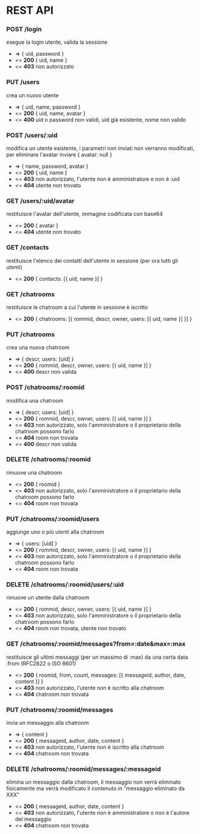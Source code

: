 REST API
========

### POST /login
esegue la login utente, valida la sessione
* => { uid, password }
* <= **200** { uid, name }
* <= **403** non autorizzato

### PUT /users
crea un nuovo utente
* => { uid, name, password }
* <= **200** { uid, name, avatar }
* <= **400** uid o password non validi, uid già esistente, nome non valido

### POST /users/:uid
modifica un utente esistente, i parametri non inviati non verranno modificati, per eliminare l'avatar inviare { avatar: null }
* => { name, password, avatar }
* <= **200** { uid, name }
* <= **403** non autorizzato, l'utente non è amministratore e non è :uid
* <= **404** utente non trovato

### GET /users/:uid/avatar
restituisce l'avatar dell'utente, immagine codificata con base64
* <= **200** { avatar }
* <= **404** utente non trovato

### GET /contacts
restituisce l'elenco dei contatti dell'utente in sessione (per ora tutti gli utenti)
* <= **200** { contacts: [{ uid, name }] }

### GET /chatrooms
restituisce le chatroom a cui l'utente in sessione è iscritto
* <= **200** { chatrooms: [{ rommid, descr, owner, users: [{ uid, name }] }] }

### PUT /chatrooms
crea una nuova chatroom
* => { descr, users: [uid] }
* <= **200** { rommid, descr, owner, users: [{ uid, name }] }
* <= **400** descr non valida

### POST /chatrooms/:roomid
modifica una chatroom
* => { descr, users: [uid] }
* <= **200** { rommid, descr, owner, users: [{ uid, name }] }
* <= **403** non autorizzato, solo l'amministratore o il proprietario della chatroom possono farlo
* <= **404** room non trovata
* <= **400** descr non valida

### DELETE /chatrooms/:roomid
rimuove una chatroom
* <= **200** { roomid }
* <= **403** non autorizzato, solo l'amministratore o il proprietario della chatroom possono farlo
* <= **404** room non trovata

### PUT /chatrooms/:roomid/users
aggiunge uno o più utenti alla chatroom
* => { users: [uid] }
* <= **200** { rommid, descr, owner, users: [{ uid, name }] }
* <= **403** non autorizzato, solo l'amministratore o il proprietario della chatroom possono farlo
* <= **404** room non trovata

### DELETE /chatrooms/:roomid/users/:uid
rimuove un utente dalla chatroom
* <= **200** { rommid, descr, owner, users: [{ uid, name }] }
* <= **403** non autorizzato, solo l'amministratore o il proprietario della chatroom possono farlo
* <= **404** room non trovata, utente non trovato

### GET /chatrooms/:roomid/messages?from=:date&max=:max
restituisce gli ultimi messaggi (per un massimo di :max) da una certa data :from (RFC2822 o ISO 8601)
* <= **200** { roomid, from, count, messages: [{ messageid, author, date, content }] }
* <= **403** non autorizzato, l'utente non è iscritto alla chatroom
* <= **404** chatroom non trovata

### PUT /chatrooms/:roomid/messages
invia un messaggio alla chatroom
* => { content }
* <= **200** { messageid, author, date, content }
* <= **403** non autorizzato, l'utente non è iscritto alla chatroom
* <= **404** chatroom non trovata

### DELETE /chatrooms/:roomid/messages/:messageid
elimina un messaggio dalla chatroom, il messaggio non verrà eliminato fisicamente ma verrà modificato il contenuto in "messaggio eliminato da XXX"
* <= **200** { messageid, author, date, content }
* <= **403** non autorizzato, l'utente non è amministratore o non è l'autore del messaggio
* <= **404** chatroom non trovata